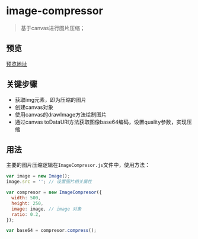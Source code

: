 # image-compressor

> 基于canvas进行图片压缩；

## 预览
[预览地址](http://htmlpreview.github.io/?)

## 关键步骤

- 获取img元素，即为压缩的图片
- 创建canvas对象
- 使用canvas的drawImage方法绘制图片
- 通过canvas toDataURl方法获取图像base64编码，设置quality参数，实现压缩

## 用法

主要的图片压缩逻辑在`ImageCompresor.js`文件中，使用方法：

```js
var image = new Image();
image.src = ''; // 设置图片相关属性

var compresor = new ImageCompresor({
  width: 500,
  height: 250,
  image: image, // image 对象
  ratio: 0.2,
});

var base64 = compresor.compress();
```
